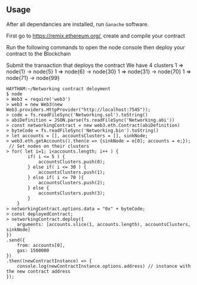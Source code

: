 ## Usage

After all dependancies are installed, run `Ganache` software.

First go to https://remix.ethereum.org/, create and compile your contract

Run the following commands to open the node console then deploy your contract to the Blockchain

Submit the transaction that deploys the contract
We have 4 clusters
1 => node{1} -> node{5}
1 => node{6} -> node{30}
1 => node{31} -> node{70}
1 => node{71} -> node{99}

```
HAYTHAM:~/Networking contract deloyment
$ node
> Web3 = require('web3')
> web3 = new Web3(new Web3.providers.HttpProvider("http://localhost:7545"));
> code = fs.readFileSync('Networking.sol').toString()
> abiDefinition = JSON.parse(fs.readFileSync('Networking.abi'))
> const networkingContract = new web3.eth.Contract(abiDefinition)
> byteCode = fs.readFileSync('Networking.bin').toString()
> let accounts = [], accountsClusters = [], sinkNode;
> web3.eth.getAccounts().then(e => {sinkNode = e[0]; accounts = e;});
 // Set nodes on their clusters
> for( let i=1; i<accounts.length; i++ ) {
        if( i <= 5 ) {
            accountsClusters.push(0);
        } else if( i <= 30 ) {
            accountsClusters.push(1);
        } else if( i <= 70 ){
            accountsClusters.push(2);
        } else {  
            accountsClusters.push(3);
        } 
    }   
> networkingContract.options.data = "0x" + byteCode;    
> const deployedContract;
> networkingContract.deploy({
    arguments: [accounts.slice(1, accounts.length), accountsClusters, sinkNode]
})
.send({
    from: accounts[0],
    gas: 1500000
})
.then((newContractInstance) => {
    console.log(newContractInstance.options.address) // instance with the new contract address
});

```